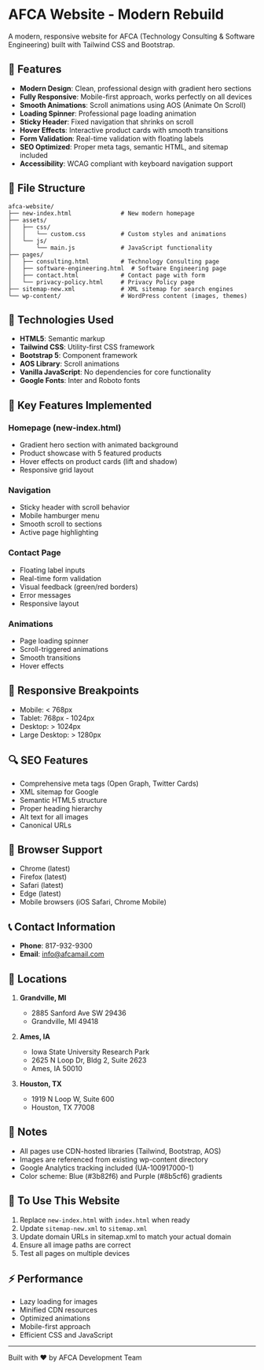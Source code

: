 # AFCA Website - Modern Rebuild

A modern, responsive website for AFCA (Technology Consulting & Software Engineering) built with Tailwind CSS and Bootstrap.

## 🚀 Features

- **Modern Design**: Clean, professional design with gradient hero sections
- **Fully Responsive**: Mobile-first approach, works perfectly on all devices
- **Smooth Animations**: Scroll animations using AOS (Animate On Scroll)
- **Loading Spinner**: Professional page loading animation
- **Sticky Header**: Fixed navigation that shrinks on scroll
- **Hover Effects**: Interactive product cards with smooth transitions
- **Form Validation**: Real-time validation with floating labels
- **SEO Optimized**: Proper meta tags, semantic HTML, and sitemap included
- **Accessibility**: WCAG compliant with keyboard navigation support

## 📁 File Structure

```
afca-website/
├── new-index.html              # New modern homepage
├── assets/
│   ├── css/
│   │   └── custom.css          # Custom styles and animations
│   └── js/
│       └── main.js             # JavaScript functionality
├── pages/
│   ├── consulting.html         # Technology Consulting page
│   ├── software-engineering.html  # Software Engineering page
│   ├── contact.html            # Contact page with form
│   └── privacy-policy.html     # Privacy Policy page
├── sitemap-new.xml             # XML sitemap for search engines
└── wp-content/                 # WordPress content (images, themes)
```

## 🎨 Technologies Used

- **HTML5**: Semantic markup
- **Tailwind CSS**: Utility-first CSS framework
- **Bootstrap 5**: Component framework
- **AOS Library**: Scroll animations
- **Vanilla JavaScript**: No dependencies for core functionality
- **Google Fonts**: Inter and Roboto fonts

## 🌟 Key Features Implemented

### Homepage (new-index.html)
- Gradient hero section with animated background
- Product showcase with 5 featured products
- Hover effects on product cards (lift and shadow)
- Responsive grid layout

### Navigation
- Sticky header with scroll behavior
- Mobile hamburger menu
- Smooth scroll to sections
- Active page highlighting

### Contact Page
- Floating label inputs
- Real-time form validation
- Visual feedback (green/red borders)
- Error messages
- Responsive layout

### Animations
- Page loading spinner
- Scroll-triggered animations
- Smooth transitions
- Hover effects

## 📱 Responsive Breakpoints

- Mobile: < 768px
- Tablet: 768px - 1024px
- Desktop: > 1024px
- Large Desktop: > 1280px

## 🔍 SEO Features

- Comprehensive meta tags (Open Graph, Twitter Cards)
- XML sitemap for Google
- Semantic HTML5 structure
- Proper heading hierarchy
- Alt text for all images
- Canonical URLs

## 🎯 Browser Support

- Chrome (latest)
- Firefox (latest)
- Safari (latest)
- Edge (latest)
- Mobile browsers (iOS Safari, Chrome Mobile)

## 📞 Contact Information

- **Phone**: 817-932-9300
- **Email**: info@afcamail.com

## 🏢 Locations

1. **Grandville, MI**
   - 2885 Sanford Ave SW 29436
   - Grandville, MI 49418

2. **Ames, IA**
   - Iowa State University Research Park
   - 2625 N Loop Dr, Bldg 2, Suite 2623
   - Ames, IA 50010

3. **Houston, TX**
   - 1919 N Loop W, Suite 600
   - Houston, TX 77008

## 📝 Notes

- All pages use CDN-hosted libraries (Tailwind, Bootstrap, AOS)
- Images are referenced from existing wp-content directory
- Google Analytics tracking included (UA-100917000-1)
- Color scheme: Blue (#3b82f6) and Purple (#8b5cf6) gradients

## 🚀 To Use This Website

1. Replace `new-index.html` with `index.html` when ready
2. Update `sitemap-new.xml` to `sitemap.xml`
3. Update domain URLs in sitemap.xml to match your actual domain
4. Ensure all image paths are correct
5. Test all pages on multiple devices

## ⚡ Performance

- Lazy loading for images
- Minified CDN resources
- Optimized animations
- Mobile-first approach
- Efficient CSS and JavaScript

---

Built with ❤️ by AFCA Development Team
